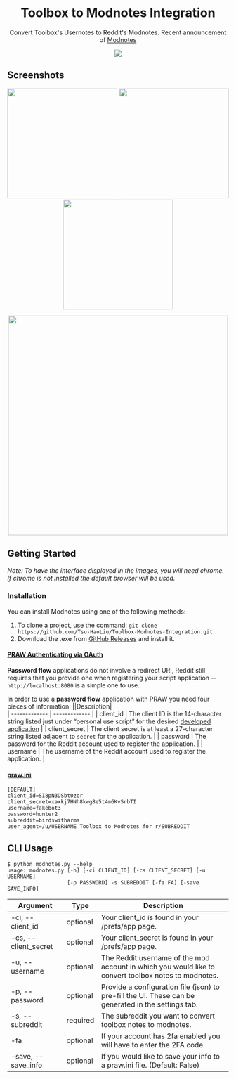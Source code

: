 <h1 align="center">Toolbox to Modnotes Integration</h1>

<p align="center">Convert Toolbox's Usernotes to Reddit's Modnotes. Recent announcement of <a href="https://www.reddit.com/r/modnews/comments/t8vafc/announcing_mod_notes/">Modnotes</a></p>

<p align="center">
  <img src="https://img.shields.io/badge/python-v3.9-blue" />
</p>

## Screenshots

<p align="center">
  <img src="https://user-images.githubusercontent.com/96331813/160275505-ed23fe3a-bc39-479f-b73c-1bccbbd48ab0.png" width="250" />
  <img src="https://user-images.githubusercontent.com/96331813/160275589-febc18c1-13f3-4653-b837-ccd6b58eec20.png" width="250" /> 
  <img src="https://user-images.githubusercontent.com/96331813/160275510-1778ac4c-8044-4d25-a18a-80f7243aa4ed.png" width="250" />
</p>

<p align="center">
<img src="https://user-images.githubusercontent.com/96331813/160275513-151548a3-9243-4c5a-9dff-08fe33d74e9a.png" width="500" /> 
</p>


## Getting Started

_Note: To have the interface displayed in the images, you will need chrome. If chrome is not installed the default browser will be used._

### Installation

You can install Modnotes using one of the following methods:
1. To clone a project, use the command: `git clone https://github.com/Tsu-HaoLiu/Toolbox-Modnotes-Integration.git`
2. Download the .exe from [GitHub Releases](https://github.com/Tsu-HaoLiu/Toolbox-Modnotes-Integration/releases/tag/v2022.0.12) and install it.


#### [PRAW Authenticating via OAuth](https://praw.readthedocs.io/en/stable/getting_started/authentication.html)
  
**Password flow** applications do not involve a redirect URI, Reddit still
requires that you provide one when registering your script application --
``http://localhost:8080`` is a simple one to use.

In order to use a **password flow** application with PRAW you need four pieces of
information:
||Description|    
| ------------- | ------------- |
| client_id  | The client ID is the 14-character string listed just under “personal use script” for the desired [developed application](https://www.reddit.com/prefs/apps/)  |
| client_secret  | The client secret is at least a 27-character string listed adjacent to `secret` for the application.  |
| password  | The password for the Reddit account used to register the application.  |
| username  | The username of the Reddit account used to register the application.  |


#### [praw.ini](https://praw.readthedocs.io/en/stable/getting_started/configuration/prawini.html#praw-ini)
```
[DEFAULT]
client_id=SI8pN3DSbt0zor
client_secret=xaxkj7HNh8kwg8e5t4m6KvSrbTI
username=fakebot3
password=hunter2
subreddit=birdswitharms
user_agent=/u/USERNAME Toolbox to Modnotes for r/SUBREDDIT
```


## CLI Usage
```
$ python modnotes.py --help
usage: modnotes.py [-h] [-ci CLIENT_ID] [-cs CLIENT_SECRET] [-u USERNAME]
                   [-p PASSWORD] -s SUBREDDIT [-fa FA] [-save SAVE_INFO]
```

| Argument                                                     | Type                | Description                                                                                                                |
| ------------------------------------------------------------ | ------------------- | -------------------------------------------------------------------------------------------------------------------------- |
| -ci, --client_id                    | optional | Your client_id is found in your /prefs/app page.                                               |
| -cs, --client_secret             | optional            | Your client_secret is found in your /prefs/app page.                                  |
| -u, --username             | optional            | The Reddit username of the mod account in which you would like to convert toolbox notes to modnotes.|
| -p, --password | optional            | Provide a configuration file (json) to pre-fill the UI. These can be generated in the settings tab.                        |
| -s, --subreddit              | required            | The subreddit you want to convert toolbox notes to modnotes.                      |
| -fa  | optional            | If your account has 2fa enabled you will have to enter the 2FA code. |
| -save, --save_info  | optional            | If you would like to save your info to a praw.ini file. (Default: False) |

